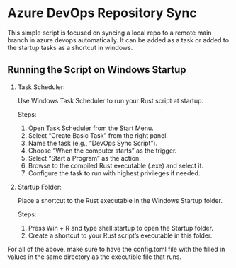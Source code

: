 # Azure DevOps Repository Sync

This simple script is focused on syncing a local repo to a remote main branch in azure devops automatically. It can be added as a task or added to the startup tasks as a shortcut in windows.


## Running the Script on Windows Startup

1. Task Scheduler:
  	
    Use Windows Task Scheduler to run your Rust script at startup.

    Steps:
  	1.	Open Task Scheduler from the Start Menu.
  	2.	Select “Create Basic Task” from the right panel.
  	3.	Name the task (e.g., “DevOps Sync Script”).
  	4.	Choose “When the computer starts” as the trigger.
  	5.	Select “Start a Program” as the action.
  	6.	Browse to the compiled Rust executable (.exe) and select it.
  	7.	Configure the task to run with highest privileges if needed.
2. Startup Folder:

   Place a shortcut to the Rust executable in the Windows Startup folder.
	
   Steps:
	  1. Press Win + R and type shell:startup to open the Startup folder.
	  2. Create a shortcut to your Rust script’s executable in this folder.
  

For all of the above, make sure to have the config.toml file with the filled in values in the same directory as the executible file that runs.
